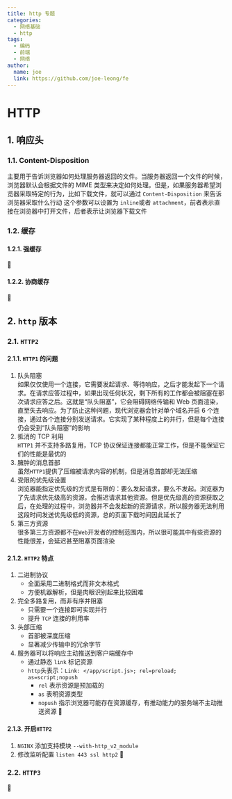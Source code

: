 ```yaml
---
title: http 专题
categories:
  - 网络基础
  - http
tags:
  - 编码
  - 前端
  - 网络
author:
  name: joe
  link: https://github.com/joe-leong/fe
---
```


# HTTP

## 1. 响应头

### 1.1. Content-Disposition

主要用于告诉浏览器如何处理服务器返回的文件。当服务器返回一个文件的时候，浏览器默认会根据文件的 MIME 类型来决定如何处理。但是，如果服务器希望浏览器采取特定的行为，比如下载文件，就可以通过 `Content-Disposition` 来告诉浏览器采取什么行动
这个参数可以设置为 `inline`或者 `attachment`，前者表示直接在浏览器中打开文件，后者表示让浏览器下载文件

### 1.2. 缓存

#### 1.2.1. 强缓存

🚧

#### 1.2.2. 协商缓存

🚧

## 2. `http` 版本

### 2.1. `HTTP2`

#### 2.1.1. `HTTP1` 的问题

1. 队头阻塞
   <br>如果仅仅使用一个连接，它需要发起请求、等待响应，之后才能发起下一个请求。在请求应答过程中，如果出现任何状况，剩下所有的工作都会被阻塞在那次请求应答之后。这就是“队头阻塞”，它会阻碍网络传输和 Web 页面渲染，直至失去响应。为了防止这种问题，现代浏览器会针对单个域名开启 6 个连接，通过各个连接分别发送请求。它实现了某种程度上的并行，但是每个连接仍会受到“队头阻塞”的影响
2. 抵消的 TCP 利用
   <br>`HTTP1` 并不支持多路复用，TCP 协议保证连接都能正常工作，但是不能保证它们的性能是最优的
3. 臃肿的消息首部
   <br>虽然`HTTP1`提供了压缩被请求内容的机制，但是消息首部却无法压缩
4. 受限的优先级设置
   <br>浏览器能指定优先级的方式是有限的：要么发起请求，要么不发起。浏览器为了先请求优先级高的资源，会推迟请求其他资源。但是优先级高的资源获取之后，在处理的过程中，浏览器并不会发起新的资源请求，所以服务器无法利用这段时间发送优先级低的资源，总的页面下载时间因此延长了
5. 第三方资源
   <br>很多第三方资源都不在`Web`开发者的控制范围内，所以很可能其中有些资源的性能很差，会延迟甚至阻塞页面渲染

#### 2.1.2. `HTTP2` 特点

1. 二进制协议
   - 全面采用二进制格式而非文本格式
   - 方便机器解析，但是肉眼识别起来比较困难
2. 完全多路复用，而非有序并阻塞
   - 只需要一个连接即可实现并行
   - 提升 `TCP` 连接的利用率
3. 头部压缩
   - 首部被深度压缩
   - 显著减少传输中的冗余字节
4. 服务器可以将响应主动推送到客户端缓存中
   - 通过静态 `link` 标记资源
   - `http`头表示：`Link: </app/script.js>; rel=preload; as=script;nopush`
     - `rel` 表示资源是预加载的
     - `as` 表明资源类型
     - `nopush` 指示浏览器可能存在资源缓存，有推动能力的服务端不主动推送资源
       🚧

#### 2.1.3. 开启`HTTP2`

1. `NGINX` 添加支持模块 `--with-http_v2_module`
2. 修改监听配置 `listen 443 ssl http2`
   🚧

### 2.2. `HTTP3`

🚧
